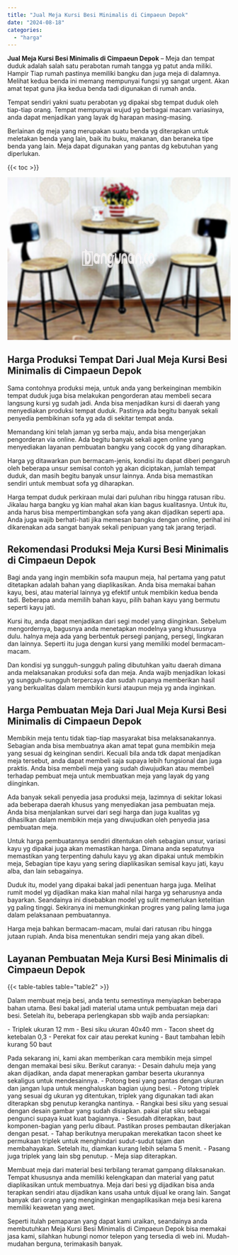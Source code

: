 ```yaml
---
title: "Jual Meja Kursi Besi Minimalis di Cimpaeun Depok"
date: "2024-08-18"
categories: 
  - "harga"
---
```


**Jual Meja Kursi Besi Minimalis di Cimpaeun Depok** – Meja dan tempat duduk adalah salah satu perabotan rumah tangga yg patut anda miliki. Hampir Tiap rumah pastinya memiliki bangku dan juga meja di dalamnya. Melihat kedua benda ini memang mempunyai fungsi yg sangat urgent. Akan amat tepat guna jika kedua benda tadi digunakan di rumah anda.

Tempat sendiri yakni suatu perabotan yg dipakai sbg tempat duduk oleh tiap-tiap orang. Tempat mempunyai wujud yg berbagai macam variasinya, anda dapat menjadikan yang layak dg harapan masing-masing.

Berlainan dg meja yang merupakan suatu benda yg diterapkan untuk meletakan benda yang lain, baik itu buku, makanan, dan beraneka tipe benda yang lain. Meja dapat digunakan yang pantas dg kebutuhan yang diperlukan.

{{< toc >}}

![Jual Meja Kursi Besi Minimalis di Cimpaeun Depok](/images/jual-meja-besi-murah05.png)

## Harga Produksi Tempat Dari Jual Meja Kursi Besi Minimalis di Cimpaeun Depok

Sama contohnya produksi meja, untuk anda yang berkeinginan membikin tempat duduk juga bisa melakukan pengorderan atau membeli secara langsung kursi yg sudah jadi. Anda bisa menjadikan kursi di daerah yang menyediakan produksi tempat duduk. Pastinya ada begitu banyak sekali penyedia pembikinan sofa yg ada di sekitar tempat anda.

Memandang kini telah jaman yg serba maju, anda bisa mengerjakan pengorderan via online. Ada begitu banyak sekali agen online yang menyediakan layanan pembuatan bangku yang cocok dg yang diharapkan.

Harga yg ditawarkan pun bermacam-jenis, kondisi itu dapat diberi pengaruh oleh beberapa unsur semisal contoh yg akan diciptakan, jumlah tempat duduk, dan masih begitu banyak unsur lainnya. Anda bisa memastikan sendiri untuk membuat sofa yg diharapkan.

Harga tempat duduk perkiraan mulai dari puluhan ribu hingga ratusan ribu. Jikalau harga bangku yg kian mahal akan kian bagus kualitasnya. Untuk itu, anda harus bisa mempertimbangkan sofa yang akan dijadikan seperti apa. Anda juga wajib berhati-hati jika memesan bangku dengan online, perihal ini dikarenakan ada sangat banyak sekali penipuan yang tak jarang terjadi.

## Rekomendasi Produksi Meja Kursi Besi Minimalis di Cimpaeun Depok

Bagi anda yang ingin membikin sofa maupun meja, hal pertama yang patut ditetapkan adalah bahan yang diaplikasikan. Anda bisa memakai bahan kayu, besi, atau material lainnya yg efektif untuk membikin kedua benda tadi. Beberapa anda memilih bahan kayu, pilih bahan kayu yang bermutu seperti kayu jati.

Kursi itu, anda dapat menjadikan dari segi model yang diinginkan. Sebelum mengordernya, bagusnya anda menetapkan modelnya yang khususnya dulu. halnya meja ada yang berbentuk persegi panjang, persegi, lingkaran dan lainnya. Seperti itu juga dengan kursi yang memiliki model bermacam-macam.

Dan kondisi yg sungguh-sungguh paling dibutuhkan yaitu daerah dimana anda melaksanakan produksi sofa dan meja. Anda wajib menjadikan lokasi yg sungguh-sungguh terpercaya dan sudah rupanya memberikan hasil yang berkualitas dalam membikin kursi ataupun meja yg anda inginkan.

## Harga Pembuatan Meja Dari Jual Meja Kursi Besi Minimalis di Cimpaeun Depok

Membikin meja tentu tidak tiap-tiap masyarakat bisa melaksanakannya. Sebagian anda bisa membuatnya akan amat tepat guna membikin meja yang sesuai dg keinginan sendiri. Kecuali bila anda tdk dapat menjadikan meja tersebut, anda dapat membeli saja supaya lebih fungsional dan juga praktis. Anda bisa membeli meja yang sudah diwujudkan atau membeli terhadap pembuat meja untuk membuatkan meja yang layak dg yang diinginkan.

Ada banyak sekali penyedia jasa produksi meja, lazimnya di sekitar lokasi ada beberapa daerah khusus yang menyediakan jasa pembuatan meja. Anda bisa menjalankan survei dari segi harga dan juga kualitas yg dihasilkan dalam membikin meja yang diwujudkan oleh penyedia jasa pembuatan meja.

Untuk harga pembuatannya sendiri ditentukan oleh sebagian unsur, variasi kayu yg dipakai juga akan memastikan harga. Dimana anda sepatutnya memastikan yang terpenting dahulu kayu yg akan dipakai untuk membikin meja, Sebagian tipe kayu yang sering diaplikasikan semisal kayu jati, kayu alba, dan lain sebagainya.

Duduk itu, model yang dipakai bakal jadi penentuan harga juga. Melihat rumit model yg dijadikan maka kian mahal nilai harga yg seharusnya anda bayarkan. Seandainya ini disebabkan model yg sulit memerlukan ketelitian yg paling tinggi. Sekiranya ini memungkinkan progres yang paling lama juga dalam pelaksanaan pembuatannya.

Harga meja bahkan bermacam-macam, mulai dari ratusan ribu hingga jutaan rupiah. Anda bisa menentukan sendiri meja yang akan dibeli.

## Layanan Pembuatan Meja Kursi Besi Minimalis di Cimpaeun Depok

{{< table-tables table="table2" >}}

Dalam membuat meja besi, anda tentu semestinya menyiapkan beberapa bahan utama. Besi bakal jadi material utama untuk pembuatan meja dari besi. Setelah itu, beberapa perlengkapan sbb wajib anda persiapkan:

\- Triplek ukuran 12 mm - Besi siku ukuran 40x40 mm - Tacon sheet dg ketebalan 0,3 - Perekat fox cair atau perekat kuning - Baut tambahan lebih kurang 50 baut

Pada sekarang ini, kami akan memberikan cara membikin meja simpel dengan memakai besi siku. Berikut caranya: - Desain dahulu meja yang akan dijadikan, anda dapat menerapkan gambar beserta ukurannya sekaligus untuk mendesainnya. - Potong besi yang pantas dengan ukuran dan jangan lupa untuk menghaluskan bagian ujung besi. - Potong triplek yang sesuai dg ukuran yg ditentukan, triplek yang digunakan tadi akan diterapkan sbg penutup kerangka nantinya. - Rangkai besi siku yang sesuai dengan desain gambar yang sudah disiapkan. pakai plat siku sebagai pengunci supaya kuat kuat bagiannya. - Sesudah diterapkan, baut komponen-bagian yang perlu dibaut. Pastikan proses pembautan dikerjakan dengan pesat. - Tahap berikutnya merupakan merekatkan tacon sheet ke permukaan triplek untuk menghindari sudut-sudut tajam dan membahayakan. Setelah itu, diamkan kurang lebih selama 5 menit. - Pasang juga triplek yang lain sbg penutup. - Meja siap diterapkan.

Membuat meja dari material besi terbilang teramat gampang dilaksanakan. Tempat khususnya anda memiliki kelengkapan dan material yang patut diaplikasikan untuk membuatnya. Meja dari besi yg dijadikan bisa anda terapkan sendiri atau dijadikan kans usaha untuk dijual ke orang lain. Sangat banyak dari orang yang menginginkan mengaplikasikan meja besi karena memiliki keawetan yang awet.

Seperti itulah pemaparan yang dapat kami uraikan, seandainya anda membutuhkan Meja Kursi Besi Minimalis di Cimpaeun Depok bisa memakai jasa kami, silahkan hubungi nomor telepon yang tersedia di web ini. Mudah-mudahan berguna, terimakasih banyak.

